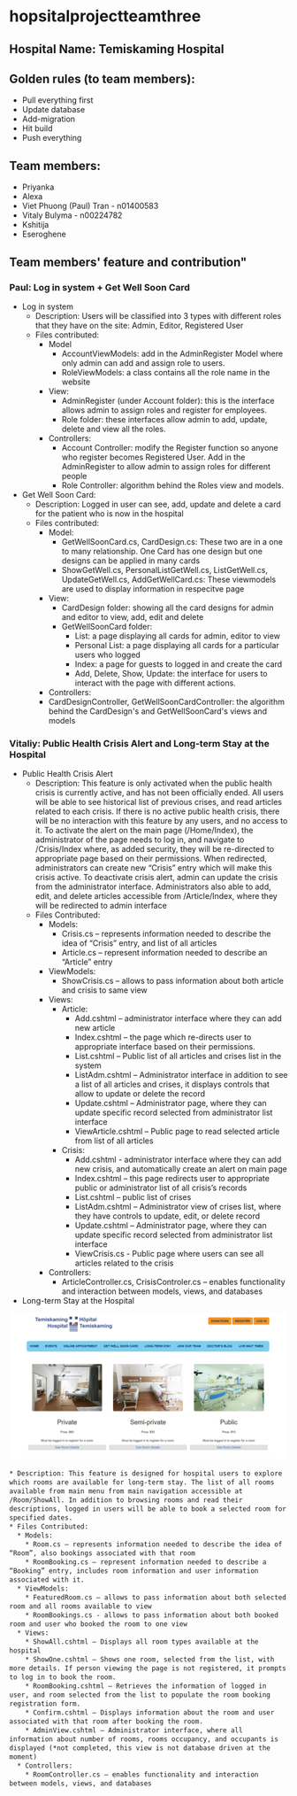 # hopsitalprojectteamthree
## Hospital Name: Temiskaming Hospital
## Golden rules (to team members):
  * Pull everything first
  * Update database
  * Add-migration
  * Hit build
  * Push everything
## Team members: 
* Priyanka 
* Alexa 
* Viet Phuong (Paul) Tran - n01400583
* Vitaly Bulyma  - n00224782
* Kshitija 
* Eseroghene
## Team members' feature and contribution"
### Paul: Log in system + Get Well Soon Card
  * Log in system
    * Description: Users will be classified into 3 types with different roles that they have on the site: Admin, Editor, Registered User
    * Files contributed: 
      * Model
        * AccountViewModels: add in the AdminRegister Model where only admin can add and assign role to users.
        * RoleViewModels: a class contains all the role name in the website
      * View:
        * AdminRegister (under Account folder): this is the interface allows admin to assign roles and register for employees.
        * Role folder: these interfaces allow admin to add, update, delete and view all the roles.
      * Controllers:
        * Account Controller: modify the Register function so anyone who register becomes Registered User. Add in the AdminRegister to allow admin to assign roles for different people
        * Role Controller: algorithm behind the Roles view and models.
  * Get Well Soon Card:
    * Description: Logged in user can see, add, update and delete a card for the patient who is now in the hospital
    * Files contributed:
      * Model:
        * GetWellSoonCard.cs, CardDesign.cs: These two are in a one to many relationship. One Card has one design but one designs can be applied in many cards
        * ShowGetWell.cs, PersonalListGetWell.cs, ListGetWell.cs, UpdateGetWell.cs, AddGetWellCard.cs: These viewmodels are used to display information in respecitve page
      * View:
        * CardDesign folder: showing all the card designs for admin and editor to view, add, edit and delete
        * GetWellSoonCard folder: 
          * List: a page displaying all cards for admin, editor to view
          * Personal List: a page displaying all cards for a particular users who logged
          * Index: a page for guests to logged in and create the card
          * Add, Delete, Show, Update: the interface for users to interact with the page with different actions.
       * Controllers: 
        * CardDesignController, GetWellSoonCardController: the algorithm behind the CardDesign's and GetWellSoonCard's views and models
### Vitaliy: Public Health Crisis Alert and Long-term Stay at the Hospital
  * Public Health Crisis Alert
    * Description: This feature is only activated when the public health crisis is currently active, and has not been officially ended. All users will be able to see historical list of previous crises, and read articles related to each crisis.  If there is no active public health crisis, there will be no interaction with this feature by any users, and no access to it. To activate the alert on the main page (/Home/Index), the administrator of the page needs to log in, and navigate to /Crisis/Index where, as added security, they will be re-directed to appropriate page based on their permissions. When redirected, administrators can create new “Crisis” entry which will make this crisis active. To deactivate crisis alert, admin can update the crisis from the administrator interface. Administrators also able to add, edit, and delete articles accessible from /Article/Index, where they will be redirected to admin interface
    * Files Contributed:
      * Models:
        * Crisis.cs – represents information needed to describe the idea of “Crisis” entry, and list of all articles
        * Article.cs – represent information needed to describe an “Article” entry
      * ViewModels:
        * ShowCrisis.cs – allows to pass information about both article and crisis to same view
      * Views: 
        * Article:
          * Add.cshtml – administrator interface where they can add new article
          * Index.cshtml – the page which re-directs user to appropriate interface based on their permissions.
          * List.cshtml – Public list of all articles and crises list in the system
          * ListAdm.cshtml – Administrator interface in addition to see a list of all articles and crises, it displays controls that allow to update or delete the record
          * Update.cshtml – Administrator page, where they can update specific record selected from administrator list interface
          * ViewArticle.cshtml – Public page to read selected article from list of all articles
        * Crisis:
          * Add.cshtml - administrator interface where they can add new crisis, and automatically create an alert on main page
          * Index.cshtml – this page redirects user to appropriate public or administrator list of all crisis’s records
          * List.cshtml – public list of crises 
          * ListAdm.cshtml – Administrator view of crises list, where they have controls to update, edit, or delete record
          * Update.cshtml – Administrator page, where they can update specific record selected from administrator list interface
          * ViewCrisis.cs - Public page where users can see all articles related to the crisis
      * Controllers:
        * ArticleController.cs, CrisisControler.cs – enables functionality and interaction between models, views, and databases
  * Long-term Stay at the Hospital
  
![View of All Rooms](/HospitalProjectTeamThree/Images/Room/AllRooms.PNG)

    * Description: This feature is designed for hospital users to explore which rooms are available for long-term stay. The list of all rooms available from main menu from main navigation accessible at /Room/ShowAll. In addition to browsing rooms and read their descriptions, logged in users will be able to book a selected room for specified dates. 
    * Files Contributed:
      * Models:
        * Room.cs – represents information needed to describe the idea of “Room”, also bookings associated with that room 
        * RoomBooking.cs – represent information needed to describe a “Booking” entry, includes room information and user information associated with it.
      * ViewModels: 
        * FeaturedRoom.cs – allows to pass information about both selected room and all rooms available to view
        * RoomBookings.cs - allows to pass information about both booked room and user who booked the room to one view
      * Views:
        * ShowAll.cshtml – Displays all room types available at the hospital
        * ShowOne.cshtml – Shows one room, selected from the list, with more details. If person viewing the page is not registered, it prompts to log in to book the room. 
        * RoomBooking.cshtml – Retrieves the information of logged in user, and room selected from the list to populate the room booking registration form. 
        * Confirm.cshtml – Displays information about the room and user associated with that room after booking the room.
        * AdminView.cshtml – Administrator interface, where all information about number of rooms, rooms occupancy, and occupants is displayed (*not completed, this view is not database driven at the moment)
      * Controllers:
        * RoomController.cs – enables functionality and interaction between models, views, and databases
      

